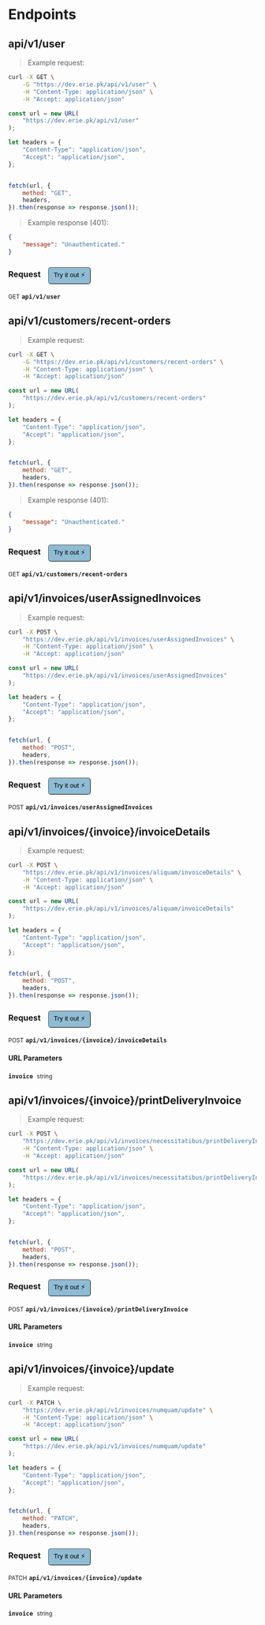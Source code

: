# Endpoints


## api/v1/user




> Example request:

```bash
curl -X GET \
    -G "https://dev.erie.pk/api/v1/user" \
    -H "Content-Type: application/json" \
    -H "Accept: application/json"
```

```javascript
const url = new URL(
    "https://dev.erie.pk/api/v1/user"
);

let headers = {
    "Content-Type": "application/json",
    "Accept": "application/json",
};


fetch(url, {
    method: "GET",
    headers,
}).then(response => response.json());
```


> Example response (401):

```json
{
    "message": "Unauthenticated."
}
```
<div id="execution-results-GETapi-v1-user" hidden>
    <blockquote>Received response<span id="execution-response-status-GETapi-v1-user"></span>:</blockquote>
    <pre class="json"><code id="execution-response-content-GETapi-v1-user"></code></pre>
</div>
<div id="execution-error-GETapi-v1-user" hidden>
    <blockquote>Request failed with error:</blockquote>
    <pre><code id="execution-error-message-GETapi-v1-user"></code></pre>
</div>
<form id="form-GETapi-v1-user" data-method="GET" data-path="api/v1/user" data-authed="0" data-hasfiles="0" data-headers='{"Content-Type":"application\/json","Accept":"application\/json"}' onsubmit="event.preventDefault(); executeTryOut('GETapi-v1-user', this);">
<h3>
    Request&nbsp;&nbsp;&nbsp;
        <button type="button" style="background-color: #8fbcd4; padding: 5px 10px; border-radius: 5px; border-width: thin;" id="btn-tryout-GETapi-v1-user" onclick="tryItOut('GETapi-v1-user');">Try it out ⚡</button>
    <button type="button" style="background-color: #c97a7e; padding: 5px 10px; border-radius: 5px; border-width: thin;" id="btn-canceltryout-GETapi-v1-user" onclick="cancelTryOut('GETapi-v1-user');" hidden>Cancel</button>&nbsp;&nbsp;
    <button type="submit" style="background-color: #6ac174; padding: 5px 10px; border-radius: 5px; border-width: thin;" id="btn-executetryout-GETapi-v1-user" hidden>Send Request 💥</button>
    </h3>
<p>
<small class="badge badge-green">GET</small>
 <b><code>api/v1/user</code></b>
</p>
</form>


## api/v1/customers/recent-orders




> Example request:

```bash
curl -X GET \
    -G "https://dev.erie.pk/api/v1/customers/recent-orders" \
    -H "Content-Type: application/json" \
    -H "Accept: application/json"
```

```javascript
const url = new URL(
    "https://dev.erie.pk/api/v1/customers/recent-orders"
);

let headers = {
    "Content-Type": "application/json",
    "Accept": "application/json",
};


fetch(url, {
    method: "GET",
    headers,
}).then(response => response.json());
```


> Example response (401):

```json
{
    "message": "Unauthenticated."
}
```
<div id="execution-results-GETapi-v1-customers-recent-orders" hidden>
    <blockquote>Received response<span id="execution-response-status-GETapi-v1-customers-recent-orders"></span>:</blockquote>
    <pre class="json"><code id="execution-response-content-GETapi-v1-customers-recent-orders"></code></pre>
</div>
<div id="execution-error-GETapi-v1-customers-recent-orders" hidden>
    <blockquote>Request failed with error:</blockquote>
    <pre><code id="execution-error-message-GETapi-v1-customers-recent-orders"></code></pre>
</div>
<form id="form-GETapi-v1-customers-recent-orders" data-method="GET" data-path="api/v1/customers/recent-orders" data-authed="0" data-hasfiles="0" data-headers='{"Content-Type":"application\/json","Accept":"application\/json"}' onsubmit="event.preventDefault(); executeTryOut('GETapi-v1-customers-recent-orders', this);">
<h3>
    Request&nbsp;&nbsp;&nbsp;
        <button type="button" style="background-color: #8fbcd4; padding: 5px 10px; border-radius: 5px; border-width: thin;" id="btn-tryout-GETapi-v1-customers-recent-orders" onclick="tryItOut('GETapi-v1-customers-recent-orders');">Try it out ⚡</button>
    <button type="button" style="background-color: #c97a7e; padding: 5px 10px; border-radius: 5px; border-width: thin;" id="btn-canceltryout-GETapi-v1-customers-recent-orders" onclick="cancelTryOut('GETapi-v1-customers-recent-orders');" hidden>Cancel</button>&nbsp;&nbsp;
    <button type="submit" style="background-color: #6ac174; padding: 5px 10px; border-radius: 5px; border-width: thin;" id="btn-executetryout-GETapi-v1-customers-recent-orders" hidden>Send Request 💥</button>
    </h3>
<p>
<small class="badge badge-green">GET</small>
 <b><code>api/v1/customers/recent-orders</code></b>
</p>
</form>


## api/v1/invoices/userAssignedInvoices




> Example request:

```bash
curl -X POST \
    "https://dev.erie.pk/api/v1/invoices/userAssignedInvoices" \
    -H "Content-Type: application/json" \
    -H "Accept: application/json"
```

```javascript
const url = new URL(
    "https://dev.erie.pk/api/v1/invoices/userAssignedInvoices"
);

let headers = {
    "Content-Type": "application/json",
    "Accept": "application/json",
};


fetch(url, {
    method: "POST",
    headers,
}).then(response => response.json());
```


<div id="execution-results-POSTapi-v1-invoices-userAssignedInvoices" hidden>
    <blockquote>Received response<span id="execution-response-status-POSTapi-v1-invoices-userAssignedInvoices"></span>:</blockquote>
    <pre class="json"><code id="execution-response-content-POSTapi-v1-invoices-userAssignedInvoices"></code></pre>
</div>
<div id="execution-error-POSTapi-v1-invoices-userAssignedInvoices" hidden>
    <blockquote>Request failed with error:</blockquote>
    <pre><code id="execution-error-message-POSTapi-v1-invoices-userAssignedInvoices"></code></pre>
</div>
<form id="form-POSTapi-v1-invoices-userAssignedInvoices" data-method="POST" data-path="api/v1/invoices/userAssignedInvoices" data-authed="0" data-hasfiles="0" data-headers='{"Content-Type":"application\/json","Accept":"application\/json"}' onsubmit="event.preventDefault(); executeTryOut('POSTapi-v1-invoices-userAssignedInvoices', this);">
<h3>
    Request&nbsp;&nbsp;&nbsp;
        <button type="button" style="background-color: #8fbcd4; padding: 5px 10px; border-radius: 5px; border-width: thin;" id="btn-tryout-POSTapi-v1-invoices-userAssignedInvoices" onclick="tryItOut('POSTapi-v1-invoices-userAssignedInvoices');">Try it out ⚡</button>
    <button type="button" style="background-color: #c97a7e; padding: 5px 10px; border-radius: 5px; border-width: thin;" id="btn-canceltryout-POSTapi-v1-invoices-userAssignedInvoices" onclick="cancelTryOut('POSTapi-v1-invoices-userAssignedInvoices');" hidden>Cancel</button>&nbsp;&nbsp;
    <button type="submit" style="background-color: #6ac174; padding: 5px 10px; border-radius: 5px; border-width: thin;" id="btn-executetryout-POSTapi-v1-invoices-userAssignedInvoices" hidden>Send Request 💥</button>
    </h3>
<p>
<small class="badge badge-black">POST</small>
 <b><code>api/v1/invoices/userAssignedInvoices</code></b>
</p>
</form>


## api/v1/invoices/{invoice}/invoiceDetails




> Example request:

```bash
curl -X POST \
    "https://dev.erie.pk/api/v1/invoices/aliquam/invoiceDetails" \
    -H "Content-Type: application/json" \
    -H "Accept: application/json"
```

```javascript
const url = new URL(
    "https://dev.erie.pk/api/v1/invoices/aliquam/invoiceDetails"
);

let headers = {
    "Content-Type": "application/json",
    "Accept": "application/json",
};


fetch(url, {
    method: "POST",
    headers,
}).then(response => response.json());
```


<div id="execution-results-POSTapi-v1-invoices--invoice--invoiceDetails" hidden>
    <blockquote>Received response<span id="execution-response-status-POSTapi-v1-invoices--invoice--invoiceDetails"></span>:</blockquote>
    <pre class="json"><code id="execution-response-content-POSTapi-v1-invoices--invoice--invoiceDetails"></code></pre>
</div>
<div id="execution-error-POSTapi-v1-invoices--invoice--invoiceDetails" hidden>
    <blockquote>Request failed with error:</blockquote>
    <pre><code id="execution-error-message-POSTapi-v1-invoices--invoice--invoiceDetails"></code></pre>
</div>
<form id="form-POSTapi-v1-invoices--invoice--invoiceDetails" data-method="POST" data-path="api/v1/invoices/{invoice}/invoiceDetails" data-authed="0" data-hasfiles="0" data-headers='{"Content-Type":"application\/json","Accept":"application\/json"}' onsubmit="event.preventDefault(); executeTryOut('POSTapi-v1-invoices--invoice--invoiceDetails', this);">
<h3>
    Request&nbsp;&nbsp;&nbsp;
        <button type="button" style="background-color: #8fbcd4; padding: 5px 10px; border-radius: 5px; border-width: thin;" id="btn-tryout-POSTapi-v1-invoices--invoice--invoiceDetails" onclick="tryItOut('POSTapi-v1-invoices--invoice--invoiceDetails');">Try it out ⚡</button>
    <button type="button" style="background-color: #c97a7e; padding: 5px 10px; border-radius: 5px; border-width: thin;" id="btn-canceltryout-POSTapi-v1-invoices--invoice--invoiceDetails" onclick="cancelTryOut('POSTapi-v1-invoices--invoice--invoiceDetails');" hidden>Cancel</button>&nbsp;&nbsp;
    <button type="submit" style="background-color: #6ac174; padding: 5px 10px; border-radius: 5px; border-width: thin;" id="btn-executetryout-POSTapi-v1-invoices--invoice--invoiceDetails" hidden>Send Request 💥</button>
    </h3>
<p>
<small class="badge badge-black">POST</small>
 <b><code>api/v1/invoices/{invoice}/invoiceDetails</code></b>
</p>
<h4 class="fancy-heading-panel"><b>URL Parameters</b></h4>
<p>
<b><code>invoice</code></b>&nbsp;&nbsp;<small>string</small>  &nbsp;
<input type="text" name="invoice" data-endpoint="POSTapi-v1-invoices--invoice--invoiceDetails" data-component="url" required  hidden>
<br>

</p>
</form>


## api/v1/invoices/{invoice}/printDeliveryInvoice




> Example request:

```bash
curl -X POST \
    "https://dev.erie.pk/api/v1/invoices/necessitatibus/printDeliveryInvoice" \
    -H "Content-Type: application/json" \
    -H "Accept: application/json"
```

```javascript
const url = new URL(
    "https://dev.erie.pk/api/v1/invoices/necessitatibus/printDeliveryInvoice"
);

let headers = {
    "Content-Type": "application/json",
    "Accept": "application/json",
};


fetch(url, {
    method: "POST",
    headers,
}).then(response => response.json());
```


<div id="execution-results-POSTapi-v1-invoices--invoice--printDeliveryInvoice" hidden>
    <blockquote>Received response<span id="execution-response-status-POSTapi-v1-invoices--invoice--printDeliveryInvoice"></span>:</blockquote>
    <pre class="json"><code id="execution-response-content-POSTapi-v1-invoices--invoice--printDeliveryInvoice"></code></pre>
</div>
<div id="execution-error-POSTapi-v1-invoices--invoice--printDeliveryInvoice" hidden>
    <blockquote>Request failed with error:</blockquote>
    <pre><code id="execution-error-message-POSTapi-v1-invoices--invoice--printDeliveryInvoice"></code></pre>
</div>
<form id="form-POSTapi-v1-invoices--invoice--printDeliveryInvoice" data-method="POST" data-path="api/v1/invoices/{invoice}/printDeliveryInvoice" data-authed="0" data-hasfiles="0" data-headers='{"Content-Type":"application\/json","Accept":"application\/json"}' onsubmit="event.preventDefault(); executeTryOut('POSTapi-v1-invoices--invoice--printDeliveryInvoice', this);">
<h3>
    Request&nbsp;&nbsp;&nbsp;
        <button type="button" style="background-color: #8fbcd4; padding: 5px 10px; border-radius: 5px; border-width: thin;" id="btn-tryout-POSTapi-v1-invoices--invoice--printDeliveryInvoice" onclick="tryItOut('POSTapi-v1-invoices--invoice--printDeliveryInvoice');">Try it out ⚡</button>
    <button type="button" style="background-color: #c97a7e; padding: 5px 10px; border-radius: 5px; border-width: thin;" id="btn-canceltryout-POSTapi-v1-invoices--invoice--printDeliveryInvoice" onclick="cancelTryOut('POSTapi-v1-invoices--invoice--printDeliveryInvoice');" hidden>Cancel</button>&nbsp;&nbsp;
    <button type="submit" style="background-color: #6ac174; padding: 5px 10px; border-radius: 5px; border-width: thin;" id="btn-executetryout-POSTapi-v1-invoices--invoice--printDeliveryInvoice" hidden>Send Request 💥</button>
    </h3>
<p>
<small class="badge badge-black">POST</small>
 <b><code>api/v1/invoices/{invoice}/printDeliveryInvoice</code></b>
</p>
<h4 class="fancy-heading-panel"><b>URL Parameters</b></h4>
<p>
<b><code>invoice</code></b>&nbsp;&nbsp;<small>string</small>  &nbsp;
<input type="text" name="invoice" data-endpoint="POSTapi-v1-invoices--invoice--printDeliveryInvoice" data-component="url" required  hidden>
<br>

</p>
</form>


## api/v1/invoices/{invoice}/update




> Example request:

```bash
curl -X PATCH \
    "https://dev.erie.pk/api/v1/invoices/numquam/update" \
    -H "Content-Type: application/json" \
    -H "Accept: application/json"
```

```javascript
const url = new URL(
    "https://dev.erie.pk/api/v1/invoices/numquam/update"
);

let headers = {
    "Content-Type": "application/json",
    "Accept": "application/json",
};


fetch(url, {
    method: "PATCH",
    headers,
}).then(response => response.json());
```


<div id="execution-results-PATCHapi-v1-invoices--invoice--update" hidden>
    <blockquote>Received response<span id="execution-response-status-PATCHapi-v1-invoices--invoice--update"></span>:</blockquote>
    <pre class="json"><code id="execution-response-content-PATCHapi-v1-invoices--invoice--update"></code></pre>
</div>
<div id="execution-error-PATCHapi-v1-invoices--invoice--update" hidden>
    <blockquote>Request failed with error:</blockquote>
    <pre><code id="execution-error-message-PATCHapi-v1-invoices--invoice--update"></code></pre>
</div>
<form id="form-PATCHapi-v1-invoices--invoice--update" data-method="PATCH" data-path="api/v1/invoices/{invoice}/update" data-authed="0" data-hasfiles="0" data-headers='{"Content-Type":"application\/json","Accept":"application\/json"}' onsubmit="event.preventDefault(); executeTryOut('PATCHapi-v1-invoices--invoice--update', this);">
<h3>
    Request&nbsp;&nbsp;&nbsp;
        <button type="button" style="background-color: #8fbcd4; padding: 5px 10px; border-radius: 5px; border-width: thin;" id="btn-tryout-PATCHapi-v1-invoices--invoice--update" onclick="tryItOut('PATCHapi-v1-invoices--invoice--update');">Try it out ⚡</button>
    <button type="button" style="background-color: #c97a7e; padding: 5px 10px; border-radius: 5px; border-width: thin;" id="btn-canceltryout-PATCHapi-v1-invoices--invoice--update" onclick="cancelTryOut('PATCHapi-v1-invoices--invoice--update');" hidden>Cancel</button>&nbsp;&nbsp;
    <button type="submit" style="background-color: #6ac174; padding: 5px 10px; border-radius: 5px; border-width: thin;" id="btn-executetryout-PATCHapi-v1-invoices--invoice--update" hidden>Send Request 💥</button>
    </h3>
<p>
<small class="badge badge-purple">PATCH</small>
 <b><code>api/v1/invoices/{invoice}/update</code></b>
</p>
<h4 class="fancy-heading-panel"><b>URL Parameters</b></h4>
<p>
<b><code>invoice</code></b>&nbsp;&nbsp;<small>string</small>  &nbsp;
<input type="text" name="invoice" data-endpoint="PATCHapi-v1-invoices--invoice--update" data-component="url" required  hidden>
<br>

</p>
</form>



